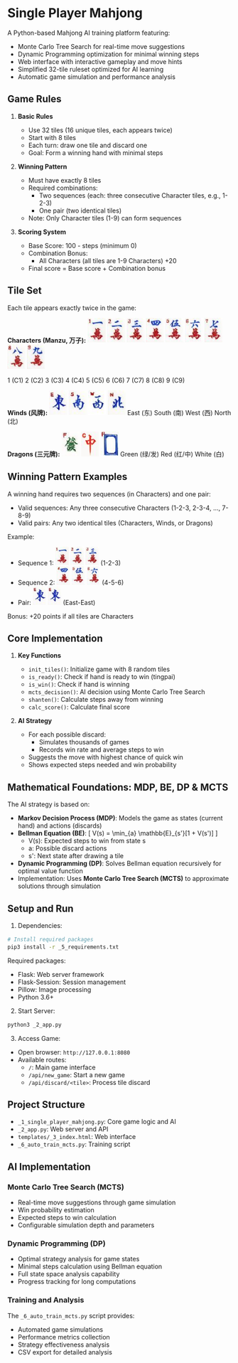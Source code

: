 # Single Player Mahjong

A Python-based Mahjong AI training platform featuring:
- Monte Carlo Tree Search for real-time move suggestions
- Dynamic Programming optimization for minimal winning steps
- Web interface with interactive gameplay and move hints
- Simplified 32-tile ruleset optimized for AI learning
- Automatic game simulation and performance analysis

## Game Rules
1. **Basic Rules**
   - Use 32 tiles (16 unique tiles, each appears twice)
   - Start with 8 tiles
   - Each turn: draw one tile and discard one
   - Goal: Form a winning hand with minimal steps

2. **Winning Pattern**
   - Must have exactly 8 tiles
   - Required combinations:
     * Two sequences (each: three consecutive Character tiles, e.g., 1-2-3)
     * One pair (two identical tiles)
   - Note: Only Character tiles (1-9) can form sequences

3. **Scoring System**
   - Base Score: 100 - steps (minimum 0)
   - Combination Bonus:
     * All Characters (all tiles are 1-9 Characters) +20
   - Final score = Base score + Combination bonus

## Tile Set
Each tile appears exactly twice in the game:

**Characters (Manzu, 万子):**
<img src="img/tiles/small/9.jpg" width="40"/> <img src="img/tiles/small/10.jpg" width="40"/> <img src="img/tiles/small/11.jpg" width="40"/> <img src="img/tiles/small/12.jpg" width="40"/> <img src="img/tiles/small/13.jpg" width="40"/> <img src="img/tiles/small/14.jpg" width="40"/> <img src="img/tiles/small/15.jpg" width="40"/> <img src="img/tiles/small/16.jpg" width="40"/> <img src="img/tiles/small/17.jpg" width="40"/>

1 (C1)   2 (C2)   3 (C3)   4 (C4)   5 (C5)   6 (C6)   7 (C7)   8 (C8)   9 (C9)

**Winds (风牌):**
<img src="img/tiles/small/27.jpg" width="40"/> <img src="img/tiles/small/28.jpg" width="40"/> <img src="img/tiles/small/29.jpg" width="40"/> <img src="img/tiles/small/30.jpg" width="40"/>
East (东)   South (南)   West (西)   North (北)

**Dragons (三元牌):**
<img src="img/tiles/small/31.jpg" width="40"/> <img src="img/tiles/small/32.jpg" width="40"/> <img src="img/tiles/small/33.jpg" width="40"/>
Green (绿/发)   Red (红/中)   White (白)

## Winning Pattern Examples
A winning hand requires two sequences (in Characters) and one pair:
- Valid sequences: Any three consecutive Characters (1-2-3, 2-3-4, ..., 7-8-9)
- Valid pairs: Any two identical tiles (Characters, Winds, or Dragons)

Example:
- Sequence 1: <img src="img/tiles/small/9.jpg" width="30"/> <img src="img/tiles/small/10.jpg" width="30"/> <img src="img/tiles/small/11.jpg" width="30"/> (1-2-3)
- Sequence 2: <img src="img/tiles/small/12.jpg" width="30"/> <img src="img/tiles/small/13.jpg" width="30"/> <img src="img/tiles/small/14.jpg" width="30"/> (4-5-6)
- Pair: <img src="img/tiles/small/27.jpg" width="30"/> <img src="img/tiles/small/27.jpg" width="30"/> (East-East)

Bonus: +20 points if all tiles are Characters

## Core Implementation
1. **Key Functions**
   - `init_tiles()`: Initialize game with 8 random tiles
   - `is_ready()`: Check if hand is ready to win (tingpai)
   - `is_win()`: Check if hand is winning
   - `mcts_decision()`: AI decision using Monte Carlo Tree Search
   - `shanten()`: Calculate steps away from winning
   - `calc_score()`: Calculate final score

2. **AI Strategy**
   - For each possible discard:
     * Simulates thousands of games
     * Records win rate and average steps to win
   - Suggests the move with highest chance of quick win
   - Shows expected steps needed and win probability

## Mathematical Foundations: MDP, BE, DP & MCTS
The AI strategy is based on:
- **Markov Decision Process (MDP)**: Models the game as states (current hand) and actions (discards)
- **Bellman Equation (BE)**: \[ V(s) = \min_{a} \mathbb{E}_{s'}[1 + V(s')] \]
  * V(s): Expected steps to win from state s
  * a: Possible discard actions
  * s': Next state after drawing a tile
- **Dynamic Programming (DP)**: Solves Bellman equation recursively for optimal value function
- Implementation: Uses **Monte Carlo Tree Search (MCTS)** to approximate solutions through simulation

## Setup and Run
1. Dependencies:
```bash
# Install required packages
pip3 install -r _5_requirements.txt
```
Required packages:
- Flask: Web server framework
- Flask-Session: Session management
- Pillow: Image processing
- Python 3.6+

2. Start Server:
```bash
python3 _2_app.py
```

3. Access Game:
- Open browser: `http://127.0.0.1:8080`
- Available routes:
  * `/`: Main game interface
  * `/api/new_game`: Start a new game
  * `/api/discard/<tile>`: Process tile discard

## Project Structure
- `_1_single_player_mahjong.py`: Core game logic and AI
- `_2_app.py`: Web server and API
- `templates/_3_index.html`: Web interface
- `_6_auto_train_mcts.py`: Training script

## AI Implementation
### Monte Carlo Tree Search (MCTS)
- Real-time move suggestions through game simulation
- Win probability estimation
- Expected steps to win calculation
- Configurable simulation depth and parameters

### Dynamic Programming (DP)
- Optimal strategy analysis for game states
- Minimal steps calculation using Bellman equation
- Full state space analysis capability
- Progress tracking for long computations

### Training and Analysis
The `_6_auto_train_mcts.py` script provides:
- Automated game simulations
- Performance metrics collection
- Strategy effectiveness analysis
- CSV export for detailed analysis 